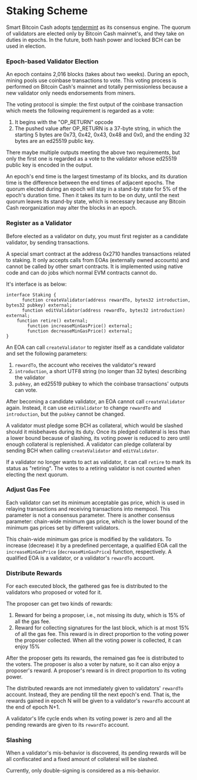 # Staking Scheme

Smart Bitcoin Cash adopts [tendermint](https://github.com/tendermint/tendermint) as its consensus engine. The quorum of validators are elected only by Bitcoin Cash mainnet's, and they take on duties in epochs. In the future, both hash power and locked BCH can be used in election.

### Epoch-based Validator Election

An epoch contains 2,016 blocks \(takes about two weeks\). During an epoch, mining pools use coinbase transactions to vote. This voting process is performed on Bitcoin Cash's mainnet and totally permissionless because a new validator only needs endorsements from miners.

The voting protocol is simple: the first output of the coinbase transaction which meets the following requirement is regarded as a vote:

1. It begins with the "OP_RETURN" opcode
2. The pushed value after OP_RETURN is a 37-byte string, in which the starting 5 bytes are 0x73, 0x42, 0x43, 0x48 and 0x0, and the ending 32 bytes are an ed25519 public key.

There maybe multiple outputs meeting the above two requirements, but only the first one is regarded as a vote to the validator whose ed25519 public key is encoded in the output.

An epoch's end time is the largest timestamp of its blocks, and its duration time is the difference between the end times of adjacent epochs. The quorum elected during an epoch will stay in a stand-by state for 5% of the epoch's duration time. Then it takes its turn to be on duty, until the next quorum leaves its stand-by state, which is necessary because any Bitcoin Cash reorganization may alter the blocks in an epoch.

### Register as a Validator

Before elected as a validator on duty, you must first register as a candidate validator, by sending transactions.

A special smart contract at the address 0x2710 handles transactions related to staking. It only accepts calls from EOAs (externally owned accounts) and cannot be called by other smart contracts. It is implemented using native code and can do jobs which normal EVM contracts cannot do.

It's interface is as below:

```solidity
interface Staking {
	  function createValidator(address rewardTo, bytes32 introduction, bytes32 pubkey) external;
	  function editValidator(address rewardTo, bytes32 introduction) external;
    function retire() external;
		function increaseMinGasPrice() external;
		function decreaseMinGasPrice() external;
}
```

An EOA can call `createValidator` to register itself as a candidate validator and set the following parameters:

1. `rewardTo`, the account who receives the validator's reward
2. `introduction`, a short UTF8 string (no longer than 32 bytes) describing the validator
3. `pubkey`, an ed25519 pubkey to which the coinbase transactions' outputs can vote.

After becoming a candidate validator, an EOA cannot call `createValidator` again. Instead, it can use `editValidator` to change `rewardTo` and  `introduction`, but the `pubkey` cannot be changed. 

A validator must pledge some BCH as collateral, which would be slashed should it misbehaves during its duty. Once its pledged collateral is less than a lower bound because of slashing, its voting power is reduced to zero until enough collateral is replenished. A validator can pledge collateral by sending BCH when calling `createValidator` and `editValidator`.

If a validator no longer wants to act as validator, it can call `retire` to mark its status as "retiring". The votes to a retiring validator is not counted when electing the next quorum.

### Adjust Gas Fee

Each validator can set its minimum acceptable gas price, which is used in relaying transactions and receiving transactions into mempool. This parameter is not a consensus parameter. There is another consensus parameter: chain-wide minimum gas price, which is the lower bound of the minimum gas prices set by different validators.

This chain-wide minimum gas price is modified by the validators. To increase (decrease) it by a predefined percentage, a qualified EOA call the `increaseMinGasPrice` (`decreaseMinGasPrice`) function, respectively. A qualified EOA is a validator, or a validator's `rewardTo` account.

### Distribute Rewards

For each executed block, the gathered gas fee is distributed to the validators who proposed or voted for it.

The proposer can get two kinds of rewards:

1. Reward for being a proposer, i.e., not missing its duty, which is 15% of all the gas fee.
2. Reward for collecting signatures for the last block, which is at most 15% of all the gas fee. This reward is in direct proportion to the voting power the proposer collected. When all the voting power is collected, it can enjoy 15%

After the proposer gets its rewards, the remained gas fee is distributed to the voters. The proposer is also a voter by nature, so it can also enjoy a proposer's reward. A proposer's reward is  in direct proportion to its voting power.

The distributed rewards are not immediately given to validators' `rewardTo` account. Instead, they are pending till the next epoch's end. That is, the rewards gained in epoch N will be given to a validator's `rewardTo` account at the end of epoch N+1.

A validator's life cycle ends when its voting power is zero and all the pending rewards are given to its `rewardTo` account. 

### Slashing

When a validator's mis-behavior is discovered, its pending rewards will be all confiscated and a fixed amount of collateral will be slashed. 

Currently, only double-signing is considered as a mis-behavior.